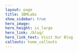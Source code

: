 ```yaml
---
layout: page
title: 3BMLabs
show_sidebar: true
hero_image:
hero_height: is_large
hero_link: /blog/
hero_link_text: Visit Our Blog
callouts: home_callouts
---
```

